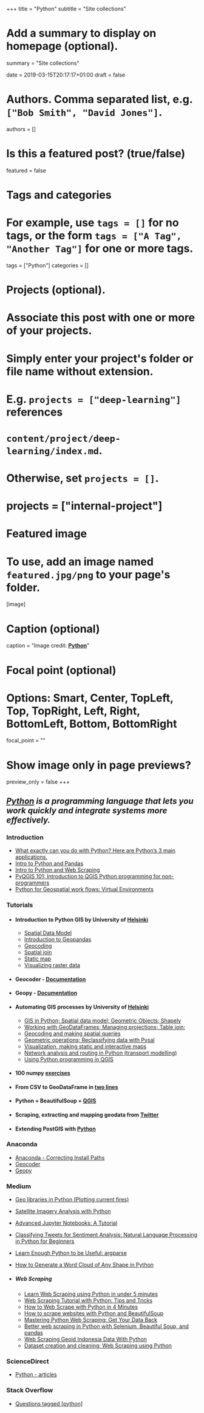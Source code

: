 +++
title = "Python"
subtitle = "Site collections"

# Add a summary to display on homepage (optional).
summary = "Site collections"

date = 2019-03-15T20:17:17+01:00
draft = false

# Authors. Comma separated list, e.g. `["Bob Smith", "David Jones"]`.
authors = []

# Is this a featured post? (true/false)
featured = false

# Tags and categories
# For example, use `tags = []` for no tags, or the form `tags = ["A Tag", "Another Tag"]` for one or more tags.
tags = ["Python"]
categories = []

# Projects (optional).
#   Associate this post with one or more of your projects.
#   Simply enter your project's folder or file name without extension.
#   E.g. `projects = ["deep-learning"]` references
#   `content/project/deep-learning/index.md`.
#   Otherwise, set `projects = []`.
# projects = ["internal-project"]

# Featured image
# To use, add an image named `featured.jpg/png` to your page's folder.
[image]
  # Caption (optional)
  caption = "Image credit: [**Python**](https://www.python.org/)"

  # Focal point (optional)
  # Options: Smart, Center, TopLeft, Top, TopRight, Left, Right, BottomLeft, Bottom, BottomRight
  focal_point = ""

  # Show image only in page previews?
  preview_only = false
+++

##  **_[Python](https://www.python.org/)_** _is a programming language that lets you work quickly and integrate systems more effectively._

### Introduction
- [What exactly can you do with Python? Here are Python’s 3 main applications.](https://medium.freecodecamp.org/what-can-you-do-with-python-the-3-main-applications-518db9a68a78)
- [Intro to Python and Pandas](http://duspviz.mit.edu/tutorials/python_pandas/)
- [Intro to Python and Web Scraping](http://duspviz.mit.edu/tutorials/python-scraping/)
- [PyQGIS 101: Introduction to QGIS Python programming for non-programmers](https://anitagraser.com/pyqgis-101-introduction-to-qgis-python-programming-for-non-programmers/)
- [Python for Geospatial work flows: Virtual Environments](https://www.linkedin.com/pulse/python-geospatial-work-flows-part-3-virtual-andrew-cutts/)

### Tutorials

- #### Introduction to Python GIS by University of [Helsinki](https://automating-gis-processes.github.io/CSC18/)

  - [Spatial Data Model](https://automating-gis-processes.github.io/CSC18/lessons/L1/overview.html)
  - [Introduction to Geopandas](https://automating-gis-processes.github.io/CSC18/lessons/L2/overview.html)
  - [Geocoding](https://automating-gis-processes.github.io/CSC18/lessons/L3/overview.html)
  - [Spatial join](https://automating-gis-processes.github.io/CSC18/lessons/L4/overview.html)
  - [Static map](https://automating-gis-processes.github.io/CSC18/lessons/L5/overview.html)
  - [Visualizing raster data](https://automating-gis-processes.github.io/CSC18/lessons/L6/overview.html)

- #### Geocoder - [Documentation](https://geocoder.readthedocs.io/api.html#install)

- #### Geopy - [Documentation](https://geopy.readthedocs.io/en/latest/)

- #### Automating GIS processes by University of [Helsinki](https://automating-gis-processes.github.io/2018/)

  - [GIS in Python; Spatial data model; Geometric Objects; Shapely](https://automating-gis-processes.github.io/2018/lessons/L1/overview.html)
  - [Working with GeoDataFrames; Managing projections; Table join;](https://automating-gis-processes.github.io/2018/lessons/L2/overview.html)
  - [Geocoding and making spatial queries](https://automating-gis-processes.github.io/2018/lessons/L3/overview.html)
  - [Geometric operations; Reclassifying data with Pysal](https://automating-gis-processes.github.io/2018/lessons/L4/overview.html)
  - [Visualization, making static and interactive maps](https://automating-gis-processes.github.io/2018/lessons/L5/overview.html)
  - [Network analysis and routing in Python (transport modelling)](https://automating-gis-processes.github.io/2018/lessons/L6/overview.html)
  - [Using Python programming in QGIS](https://automating-gis-processes.github.io/2018/lessons/L7/overview.html)

- #### 100 numpy [exercises](http://www.labri.fr/perso/nrougier/teaching/numpy.100/index.html)

- #### From CSV to GeoDataFrame in [two lines](https://anitagraser.com/2019/01/23/from-csv-to-geodataframe-in-two-lines/amp/)

- #### Python + BeautifulSoup + [QGIS](https://bondah.github.io/python-bs4-qgis/#0)
- #### Scraping, extracting and mapping geodata from [Twitter](http://www.mikaelbrunila.fi/2017/03/27/scraping-extracting-mapping-geodata-twitter/)
- #### Extending PostGIS with [Python](https://2017.foss4g.org/post_conference/Extending-PostGIS-with-Python.pdf)

### Anaconda
- [Anaconda - Correcting Install Paths](https://github.com/landlab/landlab/wiki/Correcting-Install-Paths)
- [Geocoder](https://anaconda.org/conda-forge/geocoder)
- [Geopy](https://anaconda.org/conda-forge/geopy)

### Medium

- [Geo libraries in Python (Plotting current fires)](https://blog.goodaudience.com/geo-libraries-in-python-plotting-current-fires-bffef9fe3fb7)
- [Satellite Imagery Analysis with Python](https://medium.com/analytics-vidhya/satellite-imagery-analysis-with-python-3f8ccf8a7c32?_referrer=twitter)
- [Advanced Jupyter Notebooks: A Tutorial](https://towardsdatascience.com/advanced-jupyter-notebooks-a-tutorial-3569d8153057)
- [Classifying Tweets for Sentiment Analysis: Natural Language Processing in Python for Beginners](https://medium.com/vickdata/detecting-hate-speech-in-tweets-natural-language-processing-in-python-for-beginners-4e591952223?_referrer=twitter)
- [Learn Enough Python to be Useful: argparse](https://towardsdatascience.com/learn-enough-python-to-be-useful-argparse-e482e1764e05)
- [How to Generate a Word Cloud of Any Shape in Python](https://blog.goodaudience.com/how-to-generate-a-word-cloud-of-any-shape-in-python-7bce27a55f6e)

- ##### Web Scraping
  - [Learn Web Scraping using Python in under 5 minutes](https://medium.com/@kaustumbhjaiswal7/learn-web-scraping-using-python-in-under-5-minutes-36a7d4d6e1e7)
  - [Web Scraping Tutorial with Python: Tips and Tricks](https://hackernoon.com/web-scraping-tutorial-with-python-tips-and-tricks-db070e70e071)
  - [How to Web Scrape with Python in 4 Minutes](https://towardsdatascience.com/how-to-web-scrape-with-python-in-4-minutes-bc49186a8460)
  - [How to scrape websites with Python and BeautifulSoup](https://medium.freecodecamp.org/how-to-scrape-websites-with-python-and-beautifulsoup-5946935d93fe)
  - [Mastering Python Web Scraping: Get Your Data Back](https://hackernoon.com/mastering-python-web-scraping-get-your-data-back-e9a5cc653d88)
  - [Better web scraping in Python with Selenium, Beautiful Soup, and pandas](https://medium.freecodecamp.org/better-web-scraping-in-python-with-selenium-beautiful-soup-and-pandas-d6390592e251)
  - [Web Scraping Geoid Indonesia Data With Python](https://medium.com/@gunawan.wisnu/web-scrapping-geoid-indonesia-with-python-d663b4343adb)
  - [Dataset creation and cleaning: Web Scraping using Python](https://towardsdatascience.com/dataset-creation-and-cleaning-web-scraping-using-python-part-1-33afbf360b6b)

### ScienceDirect
- [Python - articles](https://www.sciencedirect.com/search/advanced?qs=python&origin=article&zone=qSearch)

### Stack Overflow
- [Questions tagged [python]](https://stackoverflow.com/questions/tagged/python)
